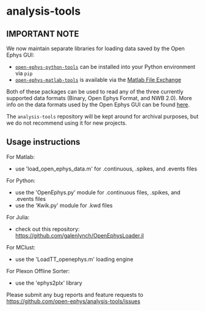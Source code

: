 # analysis-tools

## IMPORTANT NOTE

We now maintain separate libraries for loading data saved by the Open Ephys GUI:
- [`open-ephys-python-tools`](https://github.com/open-ephys/open-ephys-python-tools) can be installed into your Python environment via `pip`
- [`open-ephys-matlab-tools`](https://github.com/open-ephys/open-ephys-matlab-tools) is available via the [Matlab File Exchange](https://www.mathworks.com/matlabcentral/fileexchange/122372-open-ephys-matlab-tools)

Both of these packages can be used to read any of the three currently supported data formats (Binary, Open Ephys Format, and NWB 2.0). More info on the data formats used by the Open Ephys GUI can be found [here](https://open-ephys.github.io/gui-docs/User-Manual/Recording-data/index.html).

The `analysis-tools` repository will be kept around for archival purposes, but we do not recommend using it for new projects.

## Usage instructions

For Matlab:
- use 'load_open_ephys_data.m' for .continuous, .spikes, and .events files

For Python:
- use the 'OpenEphys.py' module for .continuous files, .spikes, and .events files
- use the 'Kwik.py' module for .kwd files

For Julia:
- check out this repository: https://github.com/galenlynch/OpenEphysLoader.jl

For MClust:
- use the 'LoadTT_openephys.m' loading engine

For Plexon Offline Sorter:
- use the 'ephys2plx' library

Please submit any bug reports and feature requests to https://github.com/open-ephys/analysis-tools/issues

